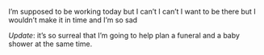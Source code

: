 I’m supposed to be working today but I can’t I can’t I want to be there but I wouldn’t make it in time and I’m so sad

_Update_: it’s so surreal that I’m going to help plan a funeral and a baby shower at the same time.